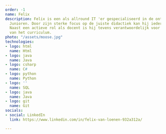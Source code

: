 ```yaml
---
order: -1
name: Felix
description: Felix is een als allround IT 'er gespecialiseerd in de ontwikkeling van
  Junioren. Door zijn sterke focus op de juiste didactiek kan hij iedereen leren programmeren.
  Naast een actieve rol als docent is hij tevens verantwoordelijk voor de ontwikkeling
  van het curriculum.
photo: "/assets/moose.jpg"
technologies:
- logo: html
  name: Html
- logo: java
  name: Java
- logo: csharp
  name: C#
- logo: python
  name: Python
- logo: ''
  name: SQL
- logo: java
  name: Java
- logo: git
  name: Git
socials:
- social: LinkedIn
  link: https://www.linkedin.com/in/felix-van-loenen-932a312a/

---
```

